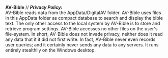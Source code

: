 **AV-Bible** // ***Privacy Policy:***<br/>
AV-Bible reads data from the AppData/DigitalAV folder. AV-Bible uses files in this AppData folder as compact database to search and display the bible text. The only other access to the local system by AV-Bible is to store and retrieve program settings. AV-Bible accesses no other files on the user's file-system. In short, AV-Bible does not invade privacy, neither does it read any data that it it did not first write. In fact, AV-Bible never even records user queries; and it certainly never sends any data to any servers. It runs entirely stealthily on the Windows desktop.

